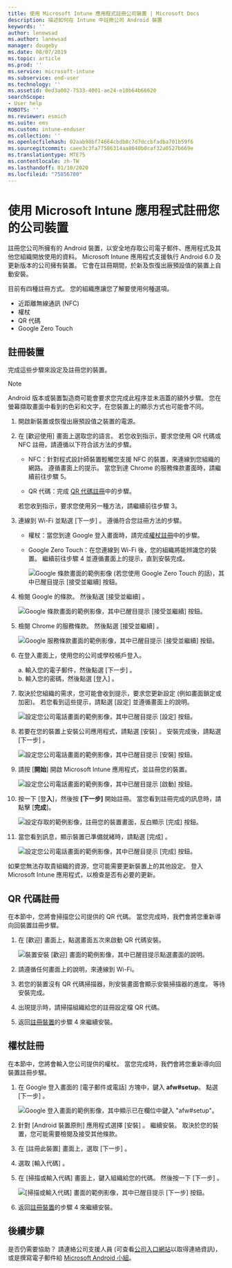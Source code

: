 ```yaml
---
title: 使用 Microsoft Intune 應用程式註冊公司裝置 | Microsoft Docs
description: 描述如何在 Intune 中註冊公司 Android 裝置
keywords: ''
author: lenewsad
ms.author: lanewsad
manager: dougeby
ms.date: 08/07/2019
ms.topic: article
ms.prod: ''
ms.service: microsoft-intune
ms.subservice: end-user
ms.technology: ''
ms.assetid: 0ed3a002-7533-4001-ae24-e10b64b66620
searchScope:
- User help
ROBOTS: ''
ms.reviewer: esmich
ms.suite: ems
ms.custom: intune-enduser
ms.collection: ''
ms.openlocfilehash: 02aab98bf74664cbdb8c7d7dccbfadba701b59f6
ms.sourcegitcommit: caee3c3fa77586314aa8040b0caf32a0527b669e
ms.translationtype: MTE75
ms.contentlocale: zh-TW
ms.lasthandoff: 01/10/2020
ms.locfileid: "75856780"
---
```

# <a name="enroll-your-corporate-device-with-the-microsoft-intune-app"></a>使用 Microsoft Intune 應用程式註冊您的公司裝置

註冊您公司所擁有的 Android 裝置，以安全地存取公司電子郵件、應用程式及其他您組織開放使用的資料。 Microsoft Intune 應用程式支援執行 Android 6.0 及更新版本的公司擁有裝置。 它會在註冊期間，於新及恢復出廠預設值的裝置上自動安裝。 

目前有四種註冊方式。 您的組織應讓您了解要使用何種選項。
 
* 近距離無線通訊 (NFC)  
* 權杖  
* QR 代碼   
* Google Zero Touch  

## <a name="enroll-device"></a>註冊裝置 
完成這些步驟來設定及註冊您的裝置。  

> [!NOTE]
> Android 版本或裝置製造商可能會要求您完成此程序並未涵蓋的額外步驟。 您在螢幕擷取畫面中看到的色彩和文字，在您裝置上的顯示方式也可能會不同。  

1. 開啟新裝置或恢復出廠預設值之裝置的電源。  
2. 在 [歡迎使用]  畫面上選取您的語言。   若您收到指示，要求您使用 QR 代碼或 NFC 註冊，請遵循以下符合該方法的步驟。  
     * NFC：針對程式設計師裝置輕觸您支援 NFC 的裝置，來連線到您組織的網路。 遵循畫面上的提示。 當您到達 Chrome 的服務條款畫面時，請繼續前往步驟 5。  

     * QR 代碼：完成 [QR 代碼註冊](#qr-code-enrollment)中的步驟。  

     若您收到指示，要求您使用另一種方法，請繼續前往步驟 3。    

3. 連線到 Wi-Fi 並點選 [下一步]  。 遵循符合您註冊方法的步驟。 

    * 權杖：當您到達 Google 登入畫面時，請完成[權杖註冊](#token-enrollment)中的步驟。  
    * Google Zero Touch：在您連線到 Wi-Fi 後，您的組織將能辨識您的裝置。 繼續前往步驟 4 並遵循畫面上的提示，直到安裝完成。    
 
       ![Google 條款畫面的範例影像 (若您使用 Google Zero Touch 的話)，其中已醒目提示 [接受並繼續] 按鈕。](./media/google-zero-touch-intune-app-01.png)   
   
4. 檢閱 Google 的條款。 然後點選 [接受並繼續]  。  

      ![Google 條款畫面的範例影像，其中已醒目提示 [接受並繼續] 按鈕。](./media/fully-managed-intune-app-04.png)   

6. 檢閱 Chrome 的服務條款。 然後點選 [接受並繼續]  。  

   ![Google 服務條款畫面的範例影像，其中已醒目提示 [接受並繼續] 按鈕。](./media/fully-managed-intune-app-06.png)   

7. 在登入畫面上，使用您的公司或學校帳戶登入。   

    a. 輸入您的電子郵件，然後點選 [下一步]  。      
    b. 輸入您的密碼，然後點選 [登入]  。  

8. 取決於您組織的需求，您可能會收到提示，要求您更新設定 (例如畫面鎖定或加密)。 若您看到這些提示，請點選 [設定]  並遵循畫面上的說明。  

   ![設定您公司電話畫面的範例影像，其中已醒目提示 [設定] 按鈕。](./media/fully-managed-intune-app-10.png)   

9. 若要在您的裝置上安裝公司應用程式，請點選 [安裝]  。 安裝完成後，請點選 [下一步]  。  

   ![設定您公司電話畫面的範例影像，其中已醒目提示 [安裝] 按鈕。](./media/fully-managed-intune-app-11.png)   

10. 請按 [**開始**] 開啟 Microsoft Intune 應用程式，並註冊您的裝置。 

    ![設定您公司電話畫面的範例影像，其中已醒目提示 [啟動] 按鈕。](./media/fully-managed-intune-app-17.png)   

11. 按一下 [登**入**]，然後按 **[下一步]** 開始註冊。 當您看到註冊完成的訊息時，請點擊 [**完成**]。  

    ![設定存取的範例影像，註冊您的裝置畫面，反白顯示 [完成] 按鈕。](./media/fully-managed-intune-app-19.png)   

10. 當您看到訊息，顯示裝置已準備就緒時，請點選 [完成]  。  

    ![設定您公司電話畫面的範例影像，其中已醒目提示 [完成] 按鈕。](./media/fully-managed-intune-app-18.png)   

如果您無法存取貴組織的資源，您可能需要更新裝置上的其他設定。 登入 Microsoft Intune 應用程式，以檢查是否有必要的更新。   


## <a name="qr-code-enrollment"></a>QR 代碼註冊  
在本節中，您將會掃描您公司提供的 QR 代碼。  當您完成時，我們會將您重新導向回裝置註冊步驟。     
  
1. 在 [歡迎]  畫面上，點選畫面五次來啟動 QR 代碼安裝。  

   ![裝置安裝 [歡迎] 畫面的範例影像，其中已醒目提示點選畫面的說明。](./media/qr-code-intune-app-01.png)  

2. 請遵循任何畫面上的說明，來連線到 Wi-Fi。  
3. 若您的裝置沒有 QR 代碼掃描器，則安裝畫面會顯示安裝掃描器的進度。 等待安裝完成。  
4. 出現提示時，請掃描組織給您的註冊設定檔 QR 代碼。  
5. 返回[註冊裝置](#enroll-device)的步驟 4 來繼續安裝。  

## <a name="token-enrollment"></a>權杖註冊  
在本節中，您將會輸入您公司提供的權杖。 當您完成時，我們會將您重新導向回裝置註冊步驟。  

1. 在 Google 登入畫面的 [電子郵件或電話]  方塊中，鍵入 **afw#setup**。 點選 [下一步]  。 

   ![Google 登入畫面的範例影像，其中顯示已在欄位中鍵入 "afw#setup"。](./media/token-intune-app-01.png)   

2. 針對 [Android 裝置原則]  應用程式選擇 [安裝]  。 繼續安裝。 取決於您的裝置，您可能需要檢閱及接受其他條款。    

3. 在 [註冊此裝置]  畫面上，選取 [下一步]  。  

4. 選取 [輸入代碼]  。  

5. 在 [掃描或輸入代碼]  畫面上，鍵入組織給您的代碼。  然後按一下 [下一步]  。  

   ![[掃描或輸入代碼] 畫面的範例影像，其中已醒目提示 [下一步] 按鈕。](./media/token-intune-app-04.png)  

6. 返回[註冊裝置](#enroll-device)的步驟 4 來繼續安裝。  



## <a name="next-steps"></a>後續步驟   
是否仍需要協助？ 請連絡公司支援人員 (可查看[公司入口網站](https://go.microsoft.com/fwlink/?linkid=2010980)以取得連絡資訊)，或是撰寫電子郵件給 <a href="mailto:wintunedroidfbk@microsoft.com?subject=I'm having trouble with enrolling my Android device&body=Describe the issue you're experiencing here.">Microsoft Android 小組</a>。  

